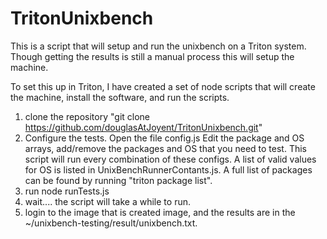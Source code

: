 # TritonUnixbench

This is a script that will setup and run the unixbench on a Triton system. Though getting the results is still a manual process this will setup the machine. 

To set this up in Triton, I have created a set of node scripts that will create the machine, install the software, and run the scripts.

1. clone the repository 
"git clone https://github.com/douglasAtJoyent/TritonUnixbench.git"
2. Configure the tests. 
Open the file config.js
Edit the package and OS arrays, add/remove the packages and OS that you need to test. This script will run every combination of these configs. A list of valid values for OS is listed in UnixBenchRunnerContants.js. A full list of packages can be found by running "triton package list". 
3. run node runTests.js
4. wait.... the script will take a while to run. 
5. login to the image that is created image, and the results are in the ~/unixbench-testing/result/unixbench.txt.

